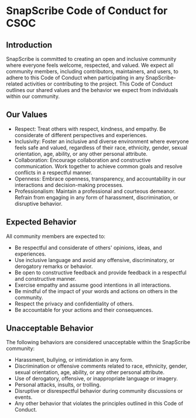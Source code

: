 # SnapScribe Code of Conduct for CSOC
## Introduction
SnapScribe is committed to creating an open and inclusive community where everyone feels welcome, respected, and valued. We expect all community members, including contributors, maintainers, and users, to adhere to this Code of Conduct when participating in any SnapScribe-related activities or contributing to the project. This Code of Conduct outlines our shared values and the behavior we expect from individuals within our community.

## Our Values
- Respect: Treat others with respect, kindness, and empathy. Be considerate of different perspectives and experiences.
- Inclusivity: Foster an inclusive and diverse environment where everyone feels safe and valued, regardless of their race, ethnicity, gender, sexual orientation, age, ability, or any other personal attribute.
- Collaboration: Encourage collaboration and constructive communication. Work together to achieve common goals and resolve conflicts in a respectful manner.
- Openness: Embrace openness, transparency, and accountability in our interactions and decision-making processes.
- Professionalism: Maintain a professional and courteous demeanor. Refrain from engaging in any form of harassment, discrimination, or disruptive behavior.
## Expected Behavior
All community members are expected to:

- Be respectful and considerate of others' opinions, ideas, and experiences.
- Use inclusive language and avoid any offensive, discriminatory, or derogatory remarks or behavior.
- Be open to constructive feedback and provide feedback in a respectful and constructive manner.
- Exercise empathy and assume good intentions in all interactions.
- Be mindful of the impact of your words and actions on others in the community.
- Respect the privacy and confidentiality of others.
- Be accountable for your actions and their consequences.
## Unacceptable Behavior
The following behaviors are considered unacceptable within the SnapScribe community:

- Harassment, bullying, or intimidation in any form.
- Discrimination or offensive comments related to race, ethnicity, gender, sexual orientation, age, ability, or any other personal attribute.
- Use of derogatory, offensive, or inappropriate language or imagery.
- Personal attacks, insults, or trolling.
- Disruptive or disrespectful behavior during community discussions or events.
- Any other behavior that violates the principles outlined in this Code of Conduct.